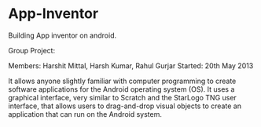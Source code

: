 # App-Inventor
Building App inventor on android.

Group Project:

Members: Harshit Mittal, Harsh Kumar, Rahul Gurjar
Started: 20th May 2013

It allows anyone slightly familiar with computer programming to create software applications for the Android operating system
(OS).
It uses a graphical interface, very similar to Scratch and the StarLogo TNG user interface, that allows users to drag-and-drop visual objects to create an application that can run on the Android system.
